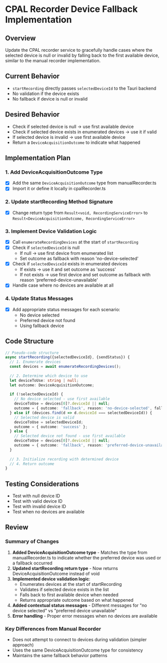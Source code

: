 # CPAL Recorder Device Fallback Implementation

## Overview
Update the CPAL recorder service to gracefully handle cases where the selected device is null or invalid by falling back to the first available device, similar to the manual recorder implementation.

## Current Behavior
- `startRecording` directly passes `selectedDeviceId` to the Tauri backend
- No validation if the device exists
- No fallback if device is null or invalid

## Desired Behavior
- Check if selected device is null → use first available device
- Check if selected device exists in enumerated devices → use it if valid
- If selected device is invalid → use first available device
- Return a `DeviceAcquisitionOutcome` to indicate what happened

## Implementation Plan

### 1. Add DeviceAcquisitionOutcome Type
- [x] Add the same `DeviceAcquisitionOutcome` type from manualRecorder.ts
- [x] Import it or define it locally in cpalRecorder.ts

### 2. Update startRecording Method Signature
- [x] Change return type from `Result<void, RecordingServiceError>` to `Result<DeviceAcquisitionOutcome, RecordingServiceError>`

### 3. Implement Device Validation Logic
- [x] Call `enumerateRecordingDevices` at the start of `startRecording`
- [x] Check if `selectedDeviceId` is null
  - If null → use first device from enumerated list
  - Set outcome as fallback with reason 'no-device-selected'
- [x] Check if `selectedDeviceId` exists in enumerated devices
  - If exists → use it and set outcome as 'success'
  - If not exists → use first device and set outcome as fallback with reason 'preferred-device-unavailable'
- [x] Handle case where no devices are available at all

### 4. Update Status Messages
- [x] Add appropriate status messages for each scenario:
  - No device selected
  - Preferred device not found
  - Using fallback device

## Code Structure

```typescript
// Pseudo-code structure
async startRecording({selectedDeviceId}, {sendStatus}) {
  // 1. Enumerate devices
  const devices = await enumerateRecordingDevices();
  
  // 2. Determine which device to use
  let deviceToUse: string | null;
  let outcome: DeviceAcquisitionOutcome;
  
  if (!selectedDeviceId) {
    // No device selected - use first available
    deviceToUse = devices[0]?.deviceId || null;
    outcome = { outcome: 'fallback', reason: 'no-device-selected', fallbackDeviceId: deviceToUse };
  } else if (devices.find(d => d.deviceId === selectedDeviceId)) {
    // Selected device is valid
    deviceToUse = selectedDeviceId;
    outcome = { outcome: 'success' };
  } else {
    // Selected device not found - use first available
    deviceToUse = devices[0]?.deviceId || null;
    outcome = { outcome: 'fallback', reason: 'preferred-device-unavailable', fallbackDeviceId: deviceToUse };
  }
  
  // 3. Initialize recording with determined device
  // 4. Return outcome
}
```

## Testing Considerations
- Test with null device ID
- Test with valid device ID
- Test with invalid device ID
- Test when no devices are available

## Review

### Summary of Changes
1. **Added DeviceAcquisitionOutcome type** - Matches the type from manualRecorder.ts to indicate whether the preferred device was used or a fallback occurred
2. **Updated startRecording return type** - Now returns DeviceAcquisitionOutcome instead of void
3. **Implemented device validation logic**:
   - Enumerates devices at the start of startRecording
   - Validates if selected device exists in the list
   - Falls back to first available device when needed
   - Returns appropriate outcome based on what happened
4. **Added contextual status messages** - Different messages for "no device selected" vs "preferred device unavailable"
5. **Error handling** - Proper error messages when no devices are available

### Key Differences from Manual Recorder
- Does not attempt to connect to devices during validation (simpler approach)
- Uses the same DeviceAcquisitionOutcome type for consistency
- Maintains the same fallback behavior patterns